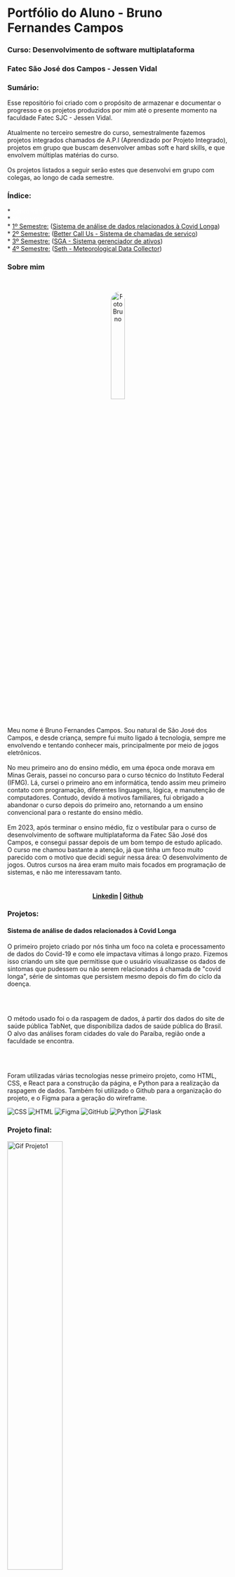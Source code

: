 <h1>Portfólio do Aluno - Bruno Fernandes Campos</h1>
<h3>Curso: Desenvolvimento de software multiplataforma</h3>
<h3>Fatec São José dos Campos - Jessen Vidal</h3>

<h3>Sumário:</h3>
Esse repositório foi criado com o propósito de armazenar e documentar o progresso e os projetos produzidos por mim até o presente momento na faculdade Fatec SJC - Jessen Vidal.
<br></br>
Atualmente no terceiro semestre do curso, semestralmente fazemos projetos integrados chamados de A.P.I (Aprendizado por Projeto Integrado), projetos em grupo que buscam desenvolver ambas soft e hard skills, e que envolvem múltiplas matérias do curso.
<br></br>
Os projetos listados a seguir serão estes que desenvolvi em grupo com colegas, ao longo de cada semestre.



<h3>Índice: </h3>
* <a href="#sobre-mim" style="color: white;">Sobre mim</a><br>
* <a href="#projetos" style="color: white;">Meus projetos</a></br>
* <a href="#1-semestre">1º Semestre:</a> (<a href="https://github.com/api-fatec-primeiro-semestre/api-primeiro-semestre" target="_blank">Sistema de análise de dados relacionados à Covid Longa</a>)</br>
* <a href="#2-semestre">2º Semestre:</a> (<a href="https://github.com/BananaaScript/BetterCallUs" target="_blank">Better Call Us - Sistema de chamadas de serviço</a>)</br>
* <a href="#3-semestre">3º Semestre:</a> (<a href="https://github.com/BananaaScript/SGA" target="_blank">SGA - Sistema gerenciador de ativos</a>)</br>
* <a href="#4-semestre">4º Semestre:</a> (<a href="https://github.com/BananaScripts/Meteorological-Data-Collector" target="_blank">Seth - Meteorological Data Collector</a>)</br>


<h3 id="sobre-mim">Sobre mim</h3>
</br>
<p align="center"><img src="./Arquivos/Foto2.png" alt="FotoBruno" style="width: 25%; border-radius: 50%;"></p>

Meu nome é Bruno Fernandes Campos. Sou natural de São José dos Campos, e desde criança, sempre fui muito ligado á tecnologia, sempre me envolvendo e tentando conhecer mais, principalmente por meio de jogos eletrônicos.
<br></br>
No meu primeiro ano do ensino médio, em uma época onde morava em Minas Gerais, passei no concurso para o curso técnico do Instituto Federal (IFMG). Lá, cursei o primeiro ano em informática, tendo assim meu primeiro contato com programação, diferentes linguagens, lógica, e manutenção de computadores.
Contudo, devido á motivos familiares, fui obrigado a abandonar o curso depois do primeiro ano, retornando a um ensino convencional para o restante do ensino médio.
<br></br>
Em 2023, após terminar o ensino médio, fiz o vestibular para o curso de desenvolvimento de software multiplataforma da Fatec São José dos Campos, e consegui passar depois de um bom tempo de estudo aplicado. O curso me chamou bastante a atenção, já que tinha um foco muito parecido com o motivo que decidi seguir nessa área: O desenvolvimento de jogos. Outros cursos na área eram muito mais focados em programação de sistemas, e não me interessavam tanto.
<br></br>

<h4 align="center"><a target="_blank" href="https://www.linkedin.com/in/bruno-campos-97560b231/">Linkedin</a> | <a target="_blank" href="https://github.com/BrunoFerCam">Github</a></h4>

<h3 id="projetos">Projetos:</h3>

<h4 id="1-semestre">Sistema de análise de dados relacionados à Covid Longa</h4>

<p>O primeiro projeto criado por nós tinha um foco na coleta e processamento de dados do Covid-19 e como ele impactava vítimas á longo prazo. Fizemos isso criando um site que permitisse que o usuário visualizasse os dados de sintomas que pudessem ou não serem relacionados á chamada de "covid longa", série de sintomas que persistem mesmo depois do fim do ciclo da doença.</p>
<br></br>
<p>O método usado foi o da raspagem de dados, á partir dos dados do site de saúde pública TabNet, que disponibiliza dados de saúde pública do Brasil. O alvo das análises foram cidades do vale do Paraíba, região onde a faculdade se encontra.</p>
<br></br>
<p>Foram utilizadas várias tecnologias nesse primeiro projeto, como HTML, CSS, e React para a construção da página, e Python para a realização da raspagem de dados. Também foi utilizado o Github para a organização do projeto, e o Figma para a geração do wireframe.</p>


 ![CSS](https://img.shields.io/badge/CSS3-1572B6?style=for-the-badge&logo=css3&logoColor=white)
 ![HTML](https://img.shields.io/badge/HTML5-E34F26?style=for-the-badge&logo=html5&logoColor=white)
 ![Figma](https://img.shields.io/badge/Figma-F24E1E?style=for-the-badge&logo=figma&logoColor=white)
 ![GitHub](https://img.shields.io/badge/GitHub-181717?style=for-the-badge&logo=github&logoColor=white)
 ![Python](https://img.shields.io/badge/Python-3776AB?style=for-the-badge&logo=python&logoColor=white)
 ![Flask](https://img.shields.io/badge/Flask-000000?style=for-the-badge&logo=flask&logoColor=white)


<h3> Projeto final: </h3>
<img src="./Arquivos/1Semestre_API_Wireframe.gif" style = "width: 50%" alt = "Gif Projeto1">

<h4> Minhas contribuições ao projeto: </h4>
<p>Como meu primeiro projeto na fatec, foi um processo um pouco confuso na hora da distribuição e organização dos membros. Contudo, terminei ficando com a principal tarefa de desenvolvimento do wireframe da interface do site, e depois implementação desse wireframe no site em si. </p>
<br></br>
<p>Foi um processo muito recompensador, já que para mim, a parte mais interessante de se criar um site é a estética e experiência do usuário. Então, tendo terminado no frontend do projeto, pude ampliar meus conhecimentos nessa área e colocar em prática o que aprendi. Esse projeto dependeu bem pouco do backend, então não tive muito contato com linguagens que não fossem de marcação. </p>
<br></br>

<h4> O que aprendi: </h4>
<p> - Funcionalidades básicas de ferramentas como o Figma e o Github. </p></br>
<p> - O processo de criação de páginas usando o HTML e o CSS, colocando em prática todas as heurísticas de design que eu conhecia até ali. </p></br>
<p> - Como funciona o método ágil para a elaboração de um projeto. </p></br>
<h4> Hard Skills: </h4>
<table align="center">
    <tr>
      <th width="300px">Tecnologia</th>
      <th width="300px">Classificação</th>
    </tr>
    <tr>
      <td>Git / Github</td>
      <td>★★★☆☆</td>
    </tr>
    <tr>
      <td>Python</td>
      <td>★★☆☆☆</td>
    </tr>
    <tr>
      <td>Flask</td>
      <td>★★☆☆☆</td>
    </tr>
    <tr>
      <td>Html</td>
      <td>★★★★☆</td>
    </tr>
    <tr>
      <td>Css</td>
      <td>★★★★☆</td>
    </tr>
    <tr>
      <td>Figma</td>
      <td>★★★★☆</td>
    </tr>
  </table>
<br>
<h4> Soft Skills: </h4>
<p> Aprendi como funciona o sistema de desenvolvimento ágil, e como é importante a comunicação entre os membros da equipe. </p><br>
<p> Aprendi a importância da documentação e de técnicas de organização como as tasks da sprint e do planning poker. </p><br>
<p> Comecei a me adaptar ao estilo de ensino da Fatec, esta sendo minha primeira vez em uma faculdade com um estilo de ensino mais não ortodoxo. </p><br>

________________________________________________________________________________________________________________________________________________________________________

<h4 id="2-semestre">Better Call Us - Sistema de chamadas de serviço</h4>

<p> O segundo projeto desenvolvido, depois de uma necessária troca de equipe, foi o Better Call Us, um sistema de chamadas de serviço. O projeto tinha três frentes diferentes:</p>
<p>O usuário, que tinha o poder de solicitar uma chamada para um suporte, fosse ela para fazer uma pergunta, requisitar uma manutenção, ou fazer uma reclamação.</p>
<p>O suporte, que tinha o poder de aceitar ou recusar a chamada, e, caso aceitasse, poderia conversar com o usuário através de mensagens que funcionavam como emails. Ele poderia visualizar todas as chamadas em aberto ou em pendência e associar uma delas á si mesmo.</p>
<p>E o administrador, que tinha o poder de criar, editar e deletar usuários e suportes, além de poder visualizar todas as chamadas em aberto, pendentes e fechadas, podendo assim fazer a manutenção dos status, suportes e mensagens.</p>
<br></br>
<p>O projeto também contava com uma página de perguntas frequentes, onde, como uma página de ajuda, o usuário poderia encontrar respostas para perguntas comuns. Essa página continha várias sessões diferentes com perguntas abrangentes, e o usuário poderia clicar em uma pergunta para ver a resposta ou instruções se necessário.</p>

<p>Foram utilizadas várias tecnologias novas e recorrentes, como o CSS e HTML para a criação da estrutura web do site, o mySql para a criação do banco de dados que contém as perguntas, mensagens, clientes, suportes e etc., o Node.js e o Spring para a criação da aplicação, O react para a implementação online do Typescript, o Figma para a criação do wireframe e o Github para a organização.</p>

 ![CSS](https://img.shields.io/badge/CSS3-1572B6?style=for-the-badge&logo=css3&logoColor=white)
 ![HTML](https://img.shields.io/badge/HTML5-E34F26?style=for-the-badge&logo=html5&logoColor=white)
 ![MySQL](https://img.shields.io/badge/MySQL-4479A1?style=for-the-badge&logo=mysql&logoColor=white)
 ![Node.js](https://img.shields.io/badge/Node.js-339933?style=for-the-badge&logo=nodedotjs&logoColor=white)
 ![React](https://img.shields.io/badge/React-61DAFB?style=for-the-badge&logo=react&logoColor=black)
 ![TypeScript](https://img.shields.io/badge/TypeScript-3178C6?style=for-the-badge&logo=typescript&logoColor=white)
 ![Figma](https://img.shields.io/badge/Figma-F24E1E?style=for-the-badge&logo=figma&logoColor=white)
 ![GitHub](https://img.shields.io/badge/GitHub-181717?style=for-the-badge&logo=github&logoColor=white)
 ![Spring](https://img.shields.io/badge/Spring-6DB33F?style=for-the-badge&logo=spring&logoColor=white)

<h3> Projeto final: </h3>
<img src="./Arquivos/BetterCallUs.png" style = "width: 50%" alt = "Imagem Projeto2">

<h4> Minhas contribuições ao projeto: </h4>
<p> Minha principal contribuição ao projeto foi a criação do front-end, que foi feito em HTML e CSS, e a criação do design do site, que foi feito no Figma. Esse projeto envolvia bem mais telas distintas que o projeto anterior, então gerir o front-end dele foi bem mais trabalhoso.</p>
<br></br>
<p>Também comecei a me familizarizar com o Typescript, utilizado como base principal do projeto. Eu não tive muito envolvimento com o backend, mas para a implementação do front-end, tivemos que migrar a produção do site do HTML para o Typescript. Mesmo que não tenha me envolvido com o sistema do banco de dados, mas pude ver como ele foi feito e como ele se comunicava com o front-end, o que foi uma experiência muito valiosa.</p>

<h4> O que aprendi: </h4>
<p> - Como implementar novas tecnologias, como o Typescript e o mySql. </p></br>
<p> - Como "traduzir" os designs de páginas do HTML para o Typescript. </p></br>
<p> - Como aplicar o método ágil para a organização de tarefas do grupo. </p></br>
<h4> Hard Skills: </h4>
<table align="center">
    <tr>
      <th width="300px">Tecnologia</th>
      <th width="300px">Classificação</th>
    </tr>
    <tr>
      <td>Git / Github</td>
      <td>★★★★☆</td>
    </tr>
    <tr>
      <td>Html</td>
      <td>★★★★☆</td>
    </tr>
    <tr>
      <td>Css</td>
      <td>★★★★★</td>
    </tr>
    <tr>
      <td>Figma</td>
      <td>★★★★★</td>
    </tr>
    <tr>
      <td>Typescript</td>
      <td>★★★☆☆</td>
    </tr>
    <tr>
      <td>Node.js</td>
      <td>★★☆☆☆</td>
    </tr>
    <tr>
      <td>Java</td>
      <td>★★☆☆☆</td>
    </tr>
    <tr>
      <td>Spring</td>
      <td>★☆☆☆☆</td>
    </tr>
    <tr>
      <td>mySql</td>
      <td>★☆☆☆☆</td>
    </tr>
  </table>
<br>
<h4> Soft Skills: </h4>
<p> Continuamos a implementar o sistema ágil, que se mostrou bem mais necessário na hora de distribuir as tasks, já que eram bem mais numerosas e com dificuldades bem mais variadas que as do último projeto. </p><br>
<p> Aprendi como lidar com dificuldades que possam aparecer com a conexão entre front e back-end. </p><br>
<p> Tive a oportunidade de trabalhar com uma equipe com mais sintonia, o que trouxe muita fluidez ao projeto. </p><br>

________________________________________________________________________________________________________________________________________________________________________

<h4 id="2-semestre">SGA - Sistema de Gerenciamento de Ativos</h4>

<p> O terceiro e mais recente projeto desenvolvido, o SGA se trata de um projeto muito útil e expansivo: Manter o controle de todo um sistema que permita que o administrador manipule e tenha informação completa sobre todos os ativos de sua empresa de forma organizada e ágil.</p>
<p> O projeto foi dividido em duas frentes diferentes:</p>
<p> O administrador, que tinha o poder de criar, editar e deletar ativos e membros do time, além de poder visualizar todos os ativos em uso ou estado de manutenção. Além disso, ele poderia marcar quais ativos estão sendo utilizados por qual usuário.</p>
<p> E o usuário, que tinha o poder de alterar o estado de ativos que tivessem sido designados a ele.</p>

<br></br>
<p>O projeto também continha um sistema de gráficos com uma relação de custo e uso de cada ativo, reçacionando custos de uso e manutenção.</p>
<p>Além disso, o projeto também continha um sistema de notificações, que notificava o usuário quando um ativo estava prestes a sair do estado de manutenção, ou quando um ativo estava sendo utilizado por outro usuário.</p>
<br></br>
<p> Nesse projeto, houve uma estipulação extra: Ele deveria ser feito no estilo single-page application, ou seja, uma página que funciona completamente na mesma rota.</p>

<p>Foram utilizadas várias tecnologias novas e tecnologias antes exploradas só que com mais aprofundamento, como o Typescript e o CSS para a criação do frontend da página, o mySql para a criação do banco de dados que contém os ativos e usuários, além dos preços para os gráficos, o Node.js e o Spring para a criação da aplicação, O react para a implementação online do Typescript, o Java para a criação da lógica do backend, o Figma para a criação do wireframe e o Github para a organização.</p>

 ![CSS](https://img.shields.io/badge/CSS3-1572B6?style=for-the-badge&logo=css3&logoColor=white)
 ![MySQL](https://img.shields.io/badge/MySQL-4479A1?style=for-the-badge&logo=mysql&logoColor=white)
 ![Node.js](https://img.shields.io/badge/Node.js-339933?style=for-the-badge&logo=nodedotjs&logoColor=white)
 ![React](https://img.shields.io/badge/React-61DAFB?style=for-the-badge&logo=react&logoColor=black)
 ![TypeScript](https://img.shields.io/badge/TypeScript-3178C6?style=for-the-badge&logo=typescript&logoColor=white)
 ![Figma](https://img.shields.io/badge/Figma-F24E1E?style=for-the-badge&logo=figma&logoColor=white)
 ![GitHub](https://img.shields.io/badge/GitHub-181717?style=for-the-badge&logo=github&logoColor=white)
 ![Spring](https://img.shields.io/badge/Spring-6DB33F?style=for-the-badge&logo=spring&logoColor=white)
 ![Java](https://img.shields.io/badge/Java-007396?style=for-the-badge&logo=java&logoColor=white)


<h4> Minhas contribuições ao projeto: </h4>
<p> Minha principal contribuição ao projeto foram contribuições do front-end do projeto, que dessa vez eram bem mais complexas em relação ao anterior. Também fui o responsável pela criação do wireframe do site, que foi feito no Figma. Nesse ponto, usei meu conhecimento até agora para criar um site com um design profissional e agradável seguindo os padrões de single-page application requeridos.</p>
<br></br>
<p>Também tive que dessa vez fazer contribuições ao backend para finalizar minhas tarefas, mesmo que não tenha tido que entrar em tanto contato com a lógica do backend, tive que entender como ele funcionava para poder implementar o front-end de forma correta.</p>

<h4> O que aprendi: </h4>
<p> - A importância de tecnologias como o Node.js e Spring, que facilitam o desenvolvimento de aplicações web e fornecem recursos poderosos para a criação de sistemas ágeis e eficientes. </p></br>
<p> - Como o Typescript, mesmo que mais complicado, permite a criação de páginas web muito mais complexas e avançadas que o HTML. </p></br>
<p> - A multitude de usos do Java, que permite conexões muito dinâmicas com o banco de dados. </p></br>
<h4> Hard Skills: </h4>
<table align="center">
    <tr>
      <th width="300px">Tecnologia</th>
      <th width="300px">Classificação</th>
    </tr>
    <tr>
      <td>Git / Github</td>
      <td>★★★★★</td>
    </tr>
    <tr>
      <td>React</td>
      <td>★★★☆☆</td>
    </tr>
    <tr>
      <td>Css</td>
      <td>★★★★★</td>
    </tr>
    <tr>
      <td>Figma</td>
      <td>★★★★★</td>
    </tr>
    <tr>
      <td>Typescript</td>
      <td>★★★★☆</td>
    </tr>
    <tr>
      <td>Node.js</td>
      <td>★★☆☆☆</td>
    </tr>
    <tr>
      <td>Java</td>
      <td>★★☆☆☆</td>
    </tr>
    <tr>
      <td>Spring</td>
      <td>★★☆☆☆</td>
    </tr>
    <tr>
      <td>mySql</td>
      <td>★☆☆☆☆</td>
    </tr>
  </table>
<br>
<h4> Soft Skills: </h4>
<p> Aprendi como a comunicação com o cliente é importante, com a necessidade de apresentar metas plausíveis e de estabelescer entregas claras e concisas. </p>
<p> Aprendi como a documentação e organização de tasks pode ser vital para uma equipe, permitindo que os membros balanceiem melhor suas tarefas e se comuniquem de forma mais eficiente. </p>
<p> Melhorei minhas habilidades de comunicação com a equipe. </p>
<br>

<h4 id="4-semestre">Meteorological Data Collector</h4> <p>O **Meteorological Data Collector** foi desenvolvido para coletar, exibir e gerenciar dados meteorológicos em uma interface simples e intuitiva. Além disso, o projeto inclui um sistema de ensino básico, focado em introduzir conceitos matemáticos relacionados à meteorologia, como média aritmética, regra de três e gráficos.</p> <br></br> <p>O sistema exibe informações meteorológicas em tempo real, como temperatura, umidade e velocidade do vento, extraídas de uma API externa. Esses dados são organizados em gráficos e tabelas para fácil análise. Já a parte educacional conta com módulos interativos para aprendizado, com exercícios práticos e material didático diretamente relacionados aos dados meteorológicos apresentados.</p> <br></br> <p>Para a implementação do projeto, utilizamos tecnologias como React e TypeScript no front-end, Node.js para a criação da API do sistema, e Docker para containerização e deploy. O Google Cloud foi usado como infraestrutura para hospedar e escalar a aplicação. Além disso, para o armazenamento de dados, optamos por um banco relacional (MySQL) para garantir a consistência e organização das informações.</p>

 ![CSS](https://img.shields.io/badge/CSS3-1572B6?style=for-the-badge&logo=css3&logoColor=white) 
 ![MySQL](https://img.shields.io/badge/MySQL-4479A1?style=for-the-badge&logo=mysql&logoColor=white)
 ![Node.js](https://img.shields.io/badge/Node.js-339933?style=for-the-badge&logo=nodedotjs&logoColor=white)
 ![React](https://img.shields.io/badge/React-61DAFB?style=for-the-badge&logo=react&logoColor=black)
 ![TypeScript](https://img.shields.io/badge/TypeScript-3178C6?style=for-the-badge&logo=typescript&logoColor=white)
 ![Figma](https://img.shields.io/badge/Figma-F24E1E?style=for-the-badge&logo=figma&logoColor=white)
 ![GitHub](https://img.shields.io/badge/GitHub-181717?style=for-the-badge&logo=github&logoColor=white)
 ![Spring](https://img.shields.io/badge/Spring-6DB33F?style=for-the-badge&logo=spring&logoColor=white)
 ![Docker](https://img.shields.io/badge/Docker-2496ED?style=for-the-badge&logo=docker&logoColor=white)
 ![Google Cloud](https://img.shields.io/badge/Google%20Cloud-4285F4?style=for-the-badge&logo=googlecloud&logoColor=white)

 


<h3> Projeto final: </h3> <img src="./Arquivos/MeteorologicalDataCollector.png" style="width: 50%" alt="Imagem Projeto Meteorological Data Collector"> <h4> Minhas contribuições ao projeto: </h4> <p>Minha principal responsabilidade foi o desenvolvimento completo do front-end, garantindo que todas as funcionalidades fossem exibidas de forma clara e acessível para os usuários. Além disso, fui responsável pelo deploy do projeto utilizando Docker para criar os containers e o Google Cloud para hospedar a aplicação, garantindo sua disponibilidade e escalabilidade.</p> <br></br> <p>Essas tarefas foram extremamente desafiadoras, mas também muito recompensadoras, pois me permitiram aprimorar minhas habilidades em containerização e deploy, além de consolidar meu conhecimento em desenvolvimento front-end.</p> <br></br> <h4> O que aprendi: </h4> <p> - Como utilizar Docker para criar e gerenciar containers de forma eficiente.</p></br> <p> - Processos de deploy em cloud utilizando o Google Cloud Platform.</p></br> <p> - Desenvolvimento de interfaces interativas e responsivas utilizando React e TypeScript.</p></br> <p> - Integração de APIs para exibir dados em tempo real.</p></br> <h4> Hard Skills: </h4> <table align="center"> <tr> <th width="300px">Tecnologia</th> <th width="300px">Classificação</th> </tr> <tr> <td>Docker</td> <td>★★★☆☆</td> </tr> <tr> <td>Google Cloud</td> <td>★★★☆☆</td> </tr> <tr> <td>React</td> <td>★★★★☆</td> </tr> <tr> <td>TypeScript</td> <td>★★★★☆</td> </tr> <tr> <td>Node.js</td> <td>★★★☆☆</td> </tr> <tr> <td>MySQL</td> <td>★★★☆☆</td> </tr> </table> <br> <h4> Soft Skills: </h4> <p> - Melhorias na organização e planejamento de tarefas em equipe utilizando metodologias ágeis.</p><br> <p> - Adaptação a novas ferramentas e tecnologias em curto prazo.</p><br> <p> - Comunicação clara e eficiente com colegas para integrar diferentes partes do sistema.</p><br>
